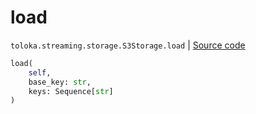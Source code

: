 # load
`toloka.streaming.storage.S3Storage.load` | [Source code](https://github.com/Toloka/toloka-kit/blob/v1.2.3/src/streaming/storage.py#L224)

```python
load(
    self,
    base_key: str,
    keys: Sequence[str]
)
```

